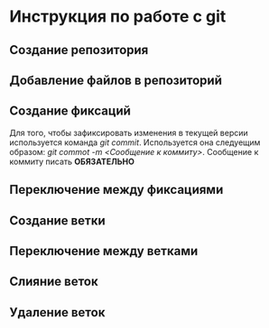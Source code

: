 # Инструкция по работе с git

## Создание репозитория

## Добавление файлов в репозиторий

## Создание фиксаций

Для того, чтобы зафиксировать изменения в текущей версии используется команда *git commit*. Используется она следуещим образом: *git commot -m <Сообщение к коммиту>*. Сообщение к коммиту писать **ОБЯЗАТЕЛЬНО**

## Переключение между фиксациями

## Создание ветки

## Переключение между ветками

## Слияние веток

## Удаление веток